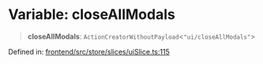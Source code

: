 # Variable: closeAllModals

> **closeAllModals**: `ActionCreatorWithoutPayload`\<`"ui/closeAllModals"`\>

Defined in: [frontend/src/store/slices/uiSlice.ts:115](https://github.com/lsendel/sass/blob/ca8b2b87627589617e0de57047e1f50d53e78078/frontend/src/store/slices/uiSlice.ts#L115)
